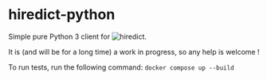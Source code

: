# hiredict-python

Simple pure Python 3 client for ![hiredict](https://redict.io).

It is (and will be for a long time) a work in progress, so any help is welcome !

To run tests, run the following command: `docker compose up --build`